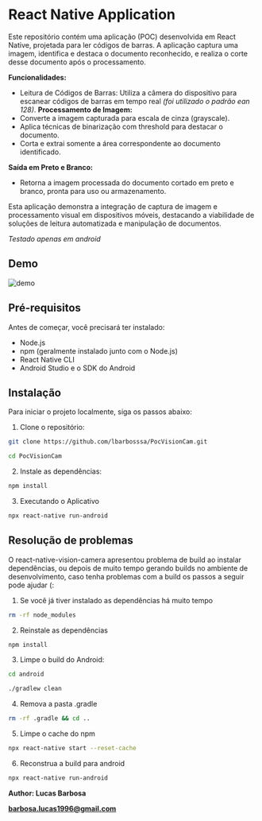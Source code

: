 # React Native Application

Este repositório contém uma aplicação (POC) desenvolvida em React Native, projetada para ler códigos de barras. A aplicação captura uma imagem, identifica e destaca o documento reconhecido, e realiza o corte desse documento após o processamento.

**Funcionalidades:**
- Leitura de Códigos de Barras: Utiliza a câmera do dispositivo para escanear códigos de barras em tempo real *(foi utilizado o padrão ean 128)*.
**Processamento de Imagem:**
 - Converte a imagem capturada para escala de cinza (grayscale).
- Aplica técnicas de binarização com threshold para destacar o documento.
- Corta e extrai somente a área correspondente ao documento identificado.

**Saída em Preto e Branco:**
- Retorna a imagem processada do documento cortado em preto e branco, pronta para uso ou armazenamento.

Esta aplicação demonstra a integração de captura de imagem e processamento visual em dispositivos móveis, destacando a viabilidade de soluções de leitura automatizada e manipulação de documentos.

*Testado apenas em android*

## Demo

![demo](./.github/assets/demo.gif)

## Pré-requisitos

Antes de começar, você precisará ter instalado:

- Node.js
- npm (geralmente instalado junto com o Node.js)
- React Native CLI
- Android Studio e o SDK do Android



## Instalação



Para iniciar o projeto localmente, siga os passos abaixo:



1. Clone o repositório:



```bash
git clone https://github.com/lbarbosssa/PocVisionCam.git
```
```bash
cd PocVisionCam
```
2. Instale as dependências:

```bash
npm install
```

3. Executando o Aplicativo
```bash
npx react-native run-android

```

## Resolução de problemas

O react-native-vision-camera apresentou problema de build ao instalar dependências, ou depois de muito tempo gerando builds no ambiente de desenvolvimento, caso tenha problemas com a build os passos a seguir pode ajudar (:


1. Se você já tiver instalado as dependências há muito tempo 
```bash
rm -rf node_modules
```
2. Reinstale as dependências
```bash
npm install
```
3. Limpe o build do Android:
```bash
cd android
```
```bash
./gradlew clean
```
4. Remova a pasta .gradle
```bash
rm -rf .gradle && cd ..
```
5. Limpe o cache do npm
```bash
npx react-native start --reset-cache
```
6. Reconstrua a build para android
```bash
npx react-native run-android
```


**Author: Lucas Barbosa**

**barbosa.lucas1996@gmail.com**